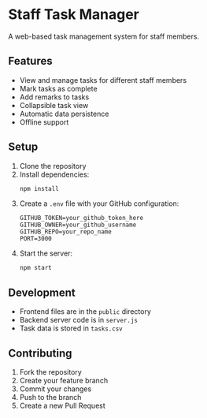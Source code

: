 # Staff Task Manager

A web-based task management system for staff members.

## Features

- View and manage tasks for different staff members
- Mark tasks as complete
- Add remarks to tasks
- Collapsible task view
- Automatic data persistence
- Offline support

## Setup

1. Clone the repository
2. Install dependencies:
   ```bash
   npm install
   ```
3. Create a `.env` file with your GitHub configuration:
   ```
   GITHUB_TOKEN=your_github_token_here
   GITHUB_OWNER=your_github_username
   GITHUB_REPO=your_repo_name
   PORT=3000
   ```
4. Start the server:
   ```bash
   npm start
   ```

## Development

- Frontend files are in the `public` directory
- Backend server code is in `server.js`
- Task data is stored in `tasks.csv`

## Contributing

1. Fork the repository
2. Create your feature branch
3. Commit your changes
4. Push to the branch
5. Create a new Pull Request
